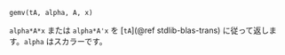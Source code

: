 ```
gemv(tA, alpha, A, x)
```

`alpha*A*x` または `alpha*A'x` を [`tA`](@ref stdlib-blas-trans) に従って返します。`alpha` はスカラーです。
